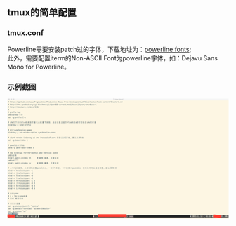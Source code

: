 ## tmux的简单配置

### tmux.conf

Powerline需要安装patch过的字体，下载地址为：[powerline fonts](https://github.com/powerline/fonts);  
此外，需要配置iterm的Non-ASCII Font为powerline字体，如：Dejavu Sans Mono for Powerline。

### 示例截图  
![](tmux.png)
